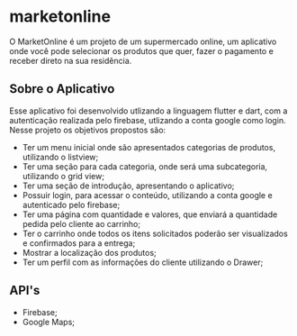 # marketonline

O MarketOnline é um projeto de um supermercado online, um aplicativo onde você pode selecionar os produtos que quer, fazer o pagamento e receber direto na sua residência.

## Sobre o Aplicativo

Esse aplicativo foi desenvolvido utlizando a linguagem flutter e dart, com a autenticação realizada pelo firebase, utlizando a conta google como login.
Nesse projeto os objetivos propostos são:

- Ter um menu inicial onde são apresentados categorias de produtos, utilizando o listview;
- Ter uma seção para cada categoria, onde será uma subcategoria, utilizando o grid view;
- Ter uma seção de introdução, apresentando o aplicativo;
- Possuir login, para acessar o conteúdo, utilizando a conta google e autenticado pelo firebase;
- Ter uma página com quantidade e valores, que enviará a quantidade pedida pelo cliente ao carrinho;
- Ter o carrinho onde todos os itens solicitados poderão ser visualizados e confirmados para a entrega;
- Mostrar a localização dos produtos;
- Ter um perfil com as informações do cliente utilizando o Drawer;

## API's

- Firebase;
- Google Maps;
